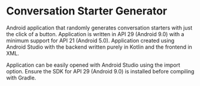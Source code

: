 # Conversation Starter Generator

Android application that randomly generates conversation starters with just the click of a button. Application is written in API 29 (Android 9.0) with a minimum support for API 21 (Android 5.0). Application created using Android Studio with the backend written purely in Kotlin and the frontend in XML. 

Application can be easily opened with Android Studio using the import option. Ensure the SDK for API 29 (Android 9.0) is installed before compiling with Gradle. 
